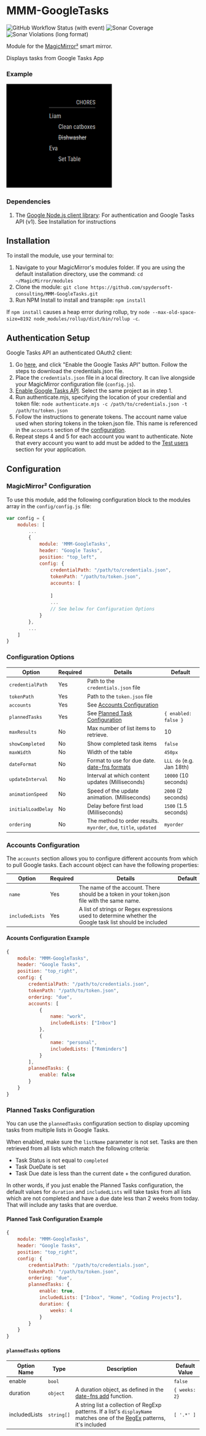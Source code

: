 # MMM-GoogleTasks

![GitHub Workflow Status (with event)](https://img.shields.io/github/actions/workflow/status/spydersoft-consulting/MMM-GoogleTasks/node.yml)
![Sonar Coverage](https://img.shields.io/sonar/coverage/spydersoft-consulting_MMM-GoogleTasks/main?server=https%3A%2F%2Fsonarcloud.io)
![Sonar Violations (long format)](https://img.shields.io/sonar/violations/spydersoft-consulting_MMM-GoogleTasks/main?server=https%3A%2F%2Fsonarcloud.io&label=sonar%20violations)

Module for the [MagicMirror²](https://github.com/MichMich/MagicMirror/) smart mirror.

Displays tasks from Google Tasks App

### Example

![Example of MMM-GoogleTasks](images/sample1.png?raw=true "Example screenshot")

### Dependencies

1. The [Google Node.js client library](https://github.com/google/google-api-nodejs-client/): For authentication and Google Tasks API (v1). See Installation for instructions

## Installation

To install the module, use your terminal to:

1. Navigate to your MagicMirror's modules folder. If you are using the default installation directory, use the command:
   `cd ~/MagicMirror/modules`
2. Clone the module:
   `git clone https://github.com/spydersoft-consulting/MMM-GoogleTasks.git`
3. Run NPM Install to install and transpile:
   `npm install`

If `npm install` causes a heap error during rollup, try `node --max-old-space-size=8192 node_modules/rollup/dist/bin/rollup -c`.

## Authentication Setup

Google Tasks API an authenticated OAuth2 client:

1. Go [here](https://developers.google.com/tasks/quickstart/nodejs), and click "Enable the Google Tasks API" button. Follow the steps to download the credentials.json file.
2. Place the `credentials.json` file in a local directory. It can live alongside your MagicMirror configuration file (`config.js`).
3. [Enable Google Tasks API](https://console.cloud.google.com/apis/library/tasks.googleapis.com). Select the same project as in step 1.
4. Run authenticate.mjs, specifying the location of your credential and token file:
   `node authenticate.mjs -c /path/to/credentials.json -t /path/to/token.json`
5. Follow the instructions to generate tokens. The account name value used when storing tokens in the token.json file. This name is referenced in the `accounts` section of the [configuration](#configuration-options).
6. Repeat steps 4 and 5 for each account you want to authenticate. Note that every account you want to add must be added to the [Test users](https://console.cloud.google.com/apis/credentials/consent) section for your application.

## Configuration

### MagicMirror² Configuration

To use this module, add the following configuration block to the modules array in the `config/config.js` file:

```js
var config = {
    modules: [
        ...
        {
            module: 'MMM-GoogleTasks',
            header: "Google Tasks",
            position: "top_left",
            config: {
                credentialPath: "/path/to/credentials.json",
                tokenPath: "/path/to/token.json",
                accounts: [

                ]
                ...
                // See below for Configuration Options
            }
        },
        ...
    ]
}
```

### Configuration Options

| Option             | Required | Details                                                                                  | Default                  |
| ------------------ | -------- | ---------------------------------------------------------------------------------------- | ------------------------ |
| `credentialPath`   | Yes      | Path to the `credentials.json` file                                                      |                          |
| `tokenPath`        | Yes      | Path to the `token.json` file                                                            |                          |
| `accounts`         | Yes      | See [Accounts Configuration](#accounts-configuration)                                    |                          |
| `plannedTasks`     | Yes      | See [Planned Task Configuration](#planned-tasks-configuration)                           | `{ enabled: false }`     |
| `maxResults`       | No       | Max number of list items to retrieve.                                                    | 10                       |
| `showCompleted`    | No       | Show completed task items                                                                | `false`                  |
| `maxWidth`         | No       | Width of the table                                                                       | `450px`                  |
| `dateFormat`       | No       | Format to use for due date. [date-fns formats](https://date-fns.org/v2.30.0/docs/format) | `LLL do` (e.g. Jan 18th) |
| `updateInterval`   | No       | Interval at which content updates (Milliseconds)                                         | `10000` (10 seconds)     |
| `animationSpeed`   | No       | Speed of the update animation. (Milliseconds)                                            | `2000` (2 seconds)       |
| `initialLoadDelay` | No       | Delay before first load (Milliseconds)                                                   | `1500` (1.5 seconds)     |
| `ordering`         | No       | The method to order results. `myorder`, `due`, `title`, `updated`                        | `myorder`                |

### Accounts Configuration

The `accounts` section allows you to configure different accounts from which to pull Google tasks. Each account object can have the following properties:

| Option          | Required | Details                                                                                                  | Default |
| --------------- | -------- | -------------------------------------------------------------------------------------------------------- | ------- |
| `name`          | Yes      | The name of the account. There should be a token in your token.json file with the same name.             |         |
| `includedLists` | Yes      | A list of strings or Regex expressions used to determine whether the Google task list should be included |         |

#### Acounts Configuration Example

```js
{
    module: "MMM-GoogleTasks",
    header: "Google Tasks",
    position: "top_right",
    config: {
        credentialPath: "/path/to/credentials.json",
        tokenPath: "/path/to/token.json",
        ordering: "due",
        accounts: [
            {
                name: "work",
                includedLists: ["Inbox"]
            },
            {
                name: "personal",
                includedLists: ["Reminders"]
            }
        ],
        plannedTasks: {
            enable: false
        }
    }
}
```

### Planned Tasks Configuration

You can use the `plannedTasks` configuration section to display upcoming tasks from multiple lists in Google Tasks.

When enabled, make sure the `listName` parameter is not set. Tasks are then retrieved from all lists which match the following criteria:

- Task Status is not equal to `completed`
- Task DueDate is set
- Task Due date is less than the current date + the configured duration.

In other words, if you just enable the Planned Tasks configuration, the default values for `duration` and `includedLists` will take tasks from all lists which are not completed and have a due date less than 2 weeks from today. That will include any tasks that are overdue.

#### Planned Task Configuration Example

```js
{
    module: "MMM-GoogleTasks",
    header: "Google Tasks",
    position: "top_right",
    config: {
        credentialPath: "/path/to/credentials.json",
        tokenPath: "/path/to/token.json",
        ordering: "due",
        plannedTasks: {
            enable: true,
            includedLists: ["Inbox", "Home", "Coding Projects"],
            duration: {
                weeks: 4
            }
        }
    }
}
```

#### `plannedTasks` options

| Option Name   | Type       | Description                                                                                                                                                                                                          | Default Value |
| ------------- | ---------- | -------------------------------------------------------------------------------------------------------------------------------------------------------------------------------------------------------------------- | ------------- |
| enable        | `bool`     |                                                                                                                                                                                                                      | `false`       |
| duration      | `object`   | A duration object, as defined in the [date-fns add](https://date-fns.org/v2.27.0/docs/add) function.                                                                                                                 | `{ weeks: 2}` |
| includedLists | `string[]` | A string list a collection of RegExp patterns. If a list's `displayName` matches one of the [RegEx](https://developer.mozilla.org/en-US/docs/Web/JavaScript/Reference/Global_Objects/RegExp) patterns, it's included | `[ '.*' ]`    |
